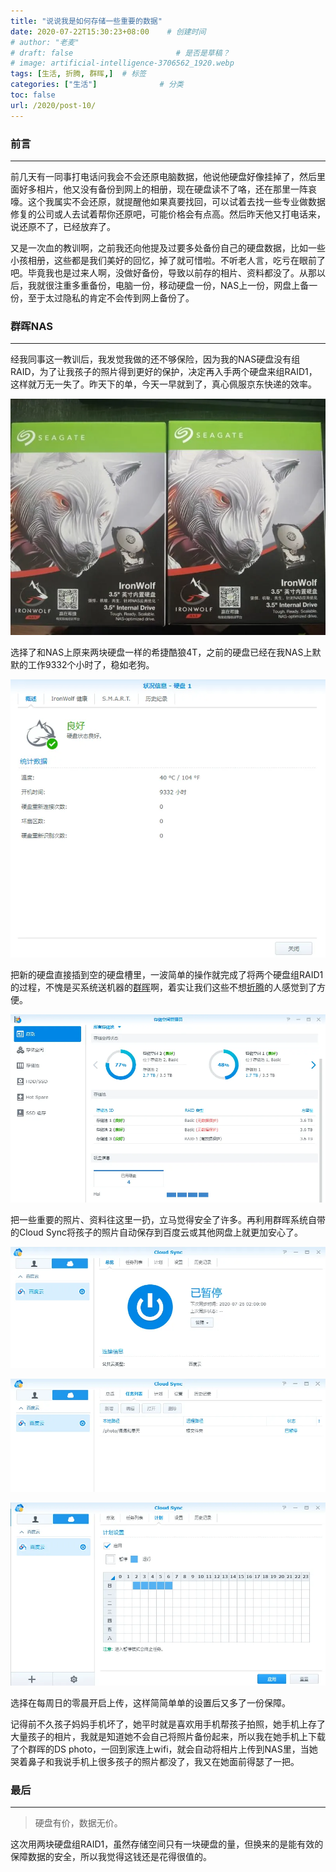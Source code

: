 ```yaml
---
title: "说说我是如何存储一些重要的数据"
date: 2020-07-22T15:30:23+08:00    # 创建时间
# author: "老麦"
# draft: false                       # 是否是草稿？
# image: artificial-intelligence-3706562_1920.webp
tags: [生活, 折腾, 群晖,]  # 标签
categories: ["生活"]              # 分类
toc: false
url: /2020/post-10/
---
```


### 前言

------

前几天有一同事打电话问我会不会还原电脑数据，他说他硬盘好像挂掉了，然后里面好多相片，他又没有备份到网上的相册，现在硬盘读不了咯，还在那里一阵哀嚎。这个我属实不会还原，就提醒他如果真要找回，可以试着去找一些专业做数据修复的公司或人去试着帮你还原吧，可能价格会有点高。然后昨天他又打电话来，说还原不了，已经放弃了。

又是一次血的教训啊，之前我还向他提及过要多处备份自己的硬盘数据，比如一些小孩相册，这些都是我们美好的回忆，掉了就可惜啦。不听老人言，吃亏在眼前了吧。毕竟我也是过来人啊，没做好备份，导致以前存的相片、资料都没了。从那以后，我就很注重多重备份，电脑一份，移动硬盘一份，NAS上一份，网盘上备一份，至于太过隐私的肯定不会传到网上备份了。

### 群晖NAS

------

经我同事这一教训后，我发觉我做的还不够保险，因为我的NAS硬盘没有组RAID，为了让我孩子的照片得到更好的保护，决定再入手两个硬盘来组RAID1，这样就万无一失了。昨天下的单，今天一早就到了，真心佩服京东快递的效率。

![](postImages/laomai/2023/02/27/163fc19b07b9c1-1.webp)

选择了和NAS上原来两块硬盘一样的希捷酷狼4T，之前的硬盘已经在我NAS上默默的工作9332个小时了，稳如老狗。

![](postImages/laomai/2023/02/27/163fc19b08171e-1.webp)

把新的硬盘直接插到空的硬盘槽里，一波简单的操作就完成了将两个硬盘组RAID1的过程，不愧是买系统送机器的[群晖](群晖.md)啊，着实让我们这些不想[折腾](折腾.md)的人感觉到了方便。

![](postImages/laomai/2023/02/27/163fc19b08865b-1.webp)

把一些重要的照片、资料往这里一扔，立马觉得安全了许多。再利用群晖系统自带的Cloud Sync将孩子的照片自动保存到百度云或其他网盘上就更加安心了。

![](postImages/laomai/2023/02/27/163fc19b090d1d-1.webp)

![](postImages/laomai/2023/02/27/163fc19b09820f-1.webp)

![](postImages/laomai/2023/02/27/163fc19b09e91b-1.webp)

选择在每周日的零晨开启上传，这样简简单单的设置后又多了一份保障。

记得前不久孩子妈妈手机坏了，她平时就是喜欢用手机帮孩子拍照，她手机上存了大量孩子的相片，我就是知道她不会自己将照片备份起来，所以我在她手机上下载了个群晖的DS photo，一回到家连上wifi，就会自动将相片上传到NAS里，当她哭着鼻子和我说手机上很多孩子的照片都没了，我又在她面前得瑟了一把。

### 最后

------

> 硬盘有价，数据无价。

这次用两块硬盘组RAID1，虽然存储空间只有一块硬盘的量，但换来的是能有效的保障数据的安全，所以我觉得这钱还是花得很值的。